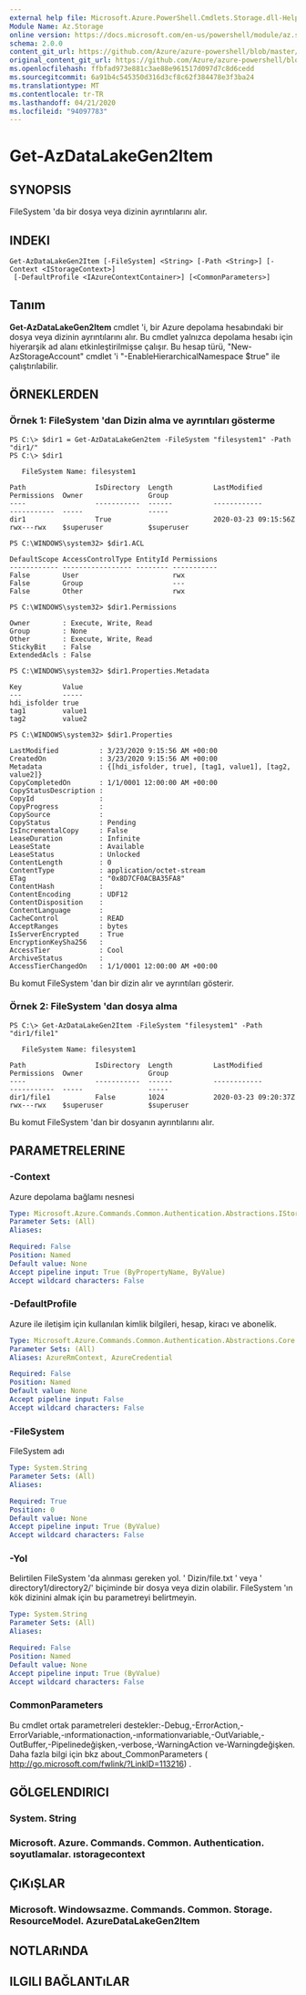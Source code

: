 ```yaml
---
external help file: Microsoft.Azure.PowerShell.Cmdlets.Storage.dll-Help.xml
Module Name: Az.Storage
online version: https://docs.microsoft.com/en-us/powershell/module/az.storage/get-azdatalakegen2item
schema: 2.0.0
content_git_url: https://github.com/Azure/azure-powershell/blob/master/src/Storage/Storage.Management/help/Get-AzDataLakeGen2Item.md
original_content_git_url: https://github.com/Azure/azure-powershell/blob/master/src/Storage/Storage.Management/help/Get-AzDataLakeGen2Item.md
ms.openlocfilehash: ffbfad973e881c3ae88e961517d097d7c8d6cedd
ms.sourcegitcommit: 6a91b4c545350d316d3cf8c62f384478e3f3ba24
ms.translationtype: MT
ms.contentlocale: tr-TR
ms.lasthandoff: 04/21/2020
ms.locfileid: "94097783"
---
```

# Get-AzDataLakeGen2Item

## SYNOPSIS
FileSystem 'da bir dosya veya dizinin ayrıntılarını alır.

## INDEKI

```
Get-AzDataLakeGen2Item [-FileSystem] <String> [-Path <String>] [-Context <IStorageContext>]
 [-DefaultProfile <IAzureContextContainer>] [<CommonParameters>]
```

## Tanım
**Get-AzDataLakeGen2Item** cmdlet 'i, bir Azure depolama hesabındaki bir dosya veya dizinin ayrıntılarını alır.
Bu cmdlet yalnızca depolama hesabı için hiyerarşik ad alanı etkinleştirilmişse çalışır. Bu hesap türü, "New-AzStorageAccount" cmdlet 'i "-EnableHierarchicalNamespace $true" ile çalıştırılabilir.

## ÖRNEKLERDEN

### Örnek 1: FileSystem 'dan Dizin alma ve ayrıntıları gösterme
```
PS C:\> $dir1 = Get-AzDataLakeGen2tem -FileSystem "filesystem1" -Path "dir1/"
PS C:\> $dir1

   FileSystem Name: filesystem1

Path                 IsDirectory  Length          LastModified         Permissions  Owner                Group               
----                 -----------  ------          ------------         -----------  -----                -----               
dir1                 True                         2020-03-23 09:15:56Z rwx---rwx    $superuser           $superuser     
 
PS C:\WINDOWS\system32> $dir1.ACL

DefaultScope AccessControlType EntityId Permissions
------------ ----------------- -------- -----------
False        User                       rwx        
False        Group                      ---        
False        Other                      rwx      

PS C:\WINDOWS\system32> $dir1.Permissions

Owner        : Execute, Write, Read
Group        : None
Other        : Execute, Write, Read
StickyBit    : False
ExtendedAcls : False

PS C:\WINDOWS\system32> $dir1.Properties.Metadata

Key          Value 
---          ----- 
hdi_isfolder true  
tag1         value1
tag2         value2

PS C:\WINDOWS\system32> $dir1.Properties

LastModified          : 3/23/2020 9:15:56 AM +00:00
CreatedOn             : 3/23/2020 9:15:56 AM +00:00
Metadata              : {[hdi_isfolder, true], [tag1, value1], [tag2, value2]}
CopyCompletedOn       : 1/1/0001 12:00:00 AM +00:00
CopyStatusDescription : 
CopyId                : 
CopyProgress          : 
CopySource            : 
CopyStatus            : Pending
IsIncrementalCopy     : False
LeaseDuration         : Infinite
LeaseState            : Available
LeaseStatus           : Unlocked
ContentLength         : 0
ContentType           : application/octet-stream
ETag                  : "0x8D7CF0ACBA35FA8"
ContentHash           : 
ContentEncoding       : UDF12
ContentDisposition    : 
ContentLanguage       : 
CacheControl          : READ
AcceptRanges          : bytes
IsServerEncrypted     : True
EncryptionKeySha256   : 
AccessTier            : Cool
ArchiveStatus         : 
AccessTierChangedOn   : 1/1/0001 12:00:00 AM +00:00
```

Bu komut FileSystem 'dan bir dizin alır ve ayrıntıları gösterir.

### Örnek 2: FileSystem 'dan dosya alma
```
PS C:\> Get-AzDataLakeGen2Item -FileSystem "filesystem1" -Path "dir1/file1"

   FileSystem Name: filesystem1

Path                 IsDirectory  Length          LastModified         Permissions  Owner                Group               
----                 -----------  ------          ------------         -----------  -----                -----               
dir1/file1           False        1024            2020-03-23 09:20:37Z rwx---rwx    $superuser           $superuser
```

Bu komut FileSystem 'dan bir dosyanın ayrıntılarını alır. 

## PARAMETRELERINE

### -Context
Azure depolama bağlamı nesnesi

```yaml
Type: Microsoft.Azure.Commands.Common.Authentication.Abstractions.IStorageContext
Parameter Sets: (All)
Aliases:

Required: False
Position: Named
Default value: None
Accept pipeline input: True (ByPropertyName, ByValue)
Accept wildcard characters: False
```

### -DefaultProfile
Azure ile iletişim için kullanılan kimlik bilgileri, hesap, kiracı ve abonelik.

```yaml
Type: Microsoft.Azure.Commands.Common.Authentication.Abstractions.Core.IAzureContextContainer
Parameter Sets: (All)
Aliases: AzureRmContext, AzureCredential

Required: False
Position: Named
Default value: None
Accept pipeline input: False
Accept wildcard characters: False
```

### -FileSystem
FileSystem adı

```yaml
Type: System.String
Parameter Sets: (All)
Aliases:

Required: True
Position: 0
Default value: None
Accept pipeline input: True (ByValue)
Accept wildcard characters: False
```

### -Yol
Belirtilen FileSystem 'da alınması gereken yol.
' Dizin/file.txt ' veya ' directory1/directory2/' biçiminde bir dosya veya dizin olabilir.
FileSystem 'ın kök dizinini almak için bu parametreyi belirtmeyin.

```yaml
Type: System.String
Parameter Sets: (All)
Aliases:

Required: False
Position: Named
Default value: None
Accept pipeline input: True (ByValue)
Accept wildcard characters: False
```

### CommonParameters
Bu cmdlet ortak parametreleri destekler:-Debug,-ErrorAction,-ErrorVariable,-ınformationaction,-ınformationvariable,-OutVariable,-OutBuffer,-Pipelinedeğişken,-verbose,-WarningAction ve-Warningdeğişken. Daha fazla bilgi için bkz about_CommonParameters ( http://go.microsoft.com/fwlink/?LinkID=113216) .

## GÖLGELENDIRICI

### System. String

### Microsoft. Azure. Commands. Common. Authentication. soyutlamalar. ıstoragecontext

## ÇıKıŞLAR

### Microsoft. Windowsazme. Commands. Common. Storage. ResourceModel. AzureDataLakeGen2Item

## NOTLARıNDA

## ILGILI BAĞLANTıLAR
